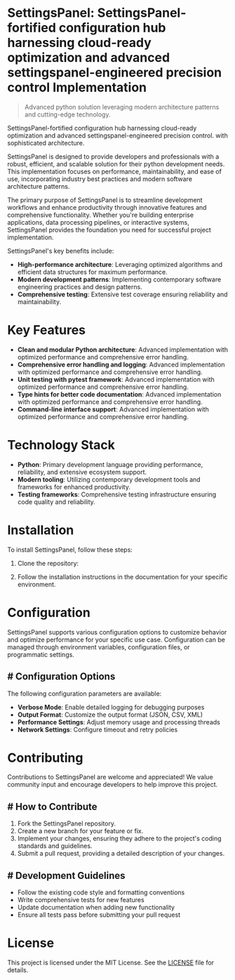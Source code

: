 <!-- fallback_SettingsPanel_20250810092024_15261 -->

# SettingsPanel: SettingsPanel-fortified configuration hub harnessing cloud-ready optimization and advanced settingspanel-engineered precision control Implementation
> Advanced python solution leveraging modern architecture patterns and cutting-edge technology.

SettingsPanel-fortified configuration hub harnessing cloud-ready optimization and advanced settingspanel-engineered precision control. with sophisticated architecture.

SettingsPanel is designed to provide developers and professionals with a robust, efficient, and scalable solution for their python development needs. This implementation focuses on performance, maintainability, and ease of use, incorporating industry best practices and modern software architecture patterns.

The primary purpose of SettingsPanel is to streamline development workflows and enhance productivity through innovative features and comprehensive functionality. Whether you're building enterprise applications, data processing pipelines, or interactive systems, SettingsPanel provides the foundation you need for successful project implementation.

SettingsPanel's key benefits include:

* **High-performance architecture**: Leveraging optimized algorithms and efficient data structures for maximum performance.
* **Modern development patterns**: Implementing contemporary software engineering practices and design patterns.
* **Comprehensive testing**: Extensive test coverage ensuring reliability and maintainability.

# Key Features

* **Clean and modular Python architecture**: Advanced implementation with optimized performance and comprehensive error handling.
* **Comprehensive error handling and logging**: Advanced implementation with optimized performance and comprehensive error handling.
* **Unit testing with pytest framework**: Advanced implementation with optimized performance and comprehensive error handling.
* **Type hints for better code documentation**: Advanced implementation with optimized performance and comprehensive error handling.
* **Command-line interface support**: Advanced implementation with optimized performance and comprehensive error handling.

# Technology Stack

* **Python**: Primary development language providing performance, reliability, and extensive ecosystem support.
* **Modern tooling**: Utilizing contemporary development tools and frameworks for enhanced productivity.
* **Testing frameworks**: Comprehensive testing infrastructure ensuring code quality and reliability.

# Installation

To install SettingsPanel, follow these steps:

1. Clone the repository:


2. Follow the installation instructions in the documentation for your specific environment.

# Configuration

SettingsPanel supports various configuration options to customize behavior and optimize performance for your specific use case. Configuration can be managed through environment variables, configuration files, or programmatic settings.

## # Configuration Options

The following configuration parameters are available:

* **Verbose Mode**: Enable detailed logging for debugging purposes
* **Output Format**: Customize the output format (JSON, CSV, XML)
* **Performance Settings**: Adjust memory usage and processing threads
* **Network Settings**: Configure timeout and retry policies

# Contributing

Contributions to SettingsPanel are welcome and appreciated! We value community input and encourage developers to help improve this project.

## # How to Contribute

1. Fork the SettingsPanel repository.
2. Create a new branch for your feature or fix.
3. Implement your changes, ensuring they adhere to the project's coding standards and guidelines.
4. Submit a pull request, providing a detailed description of your changes.

## # Development Guidelines

* Follow the existing code style and formatting conventions
* Write comprehensive tests for new features
* Update documentation when adding new functionality
* Ensure all tests pass before submitting your pull request

# License

This project is licensed under the MIT License. See the [LICENSE](https://github.com/laurindoisaac/SettingsPanel/blob/main/LICENSE) file for details.
